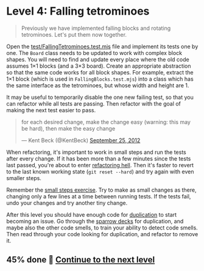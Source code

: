 # Level 4: Falling tetrominoes

> Previously we have implemented falling blocks and rotating tetrominoes. Let's put them now together.

Open the [test/FallingTetrominoes.test.mjs](../test/FallingTetrominoes.test.mjs) file and implement its tests one by
one.
The `Board` class needs to be updated to work with complex block shapes. You will need to find and update every place
where the old code assumes 1×1 blocks (and a 3×3 board). Create an appropriate abstraction so that the same code works
for all block shapes. For example, extract the 1×1 block (which is used in `FallingBlocks.test.mjs`) into a class which
has the same interface as the tetrominoes, but whose width and height are 1.

It may be useful to temporarily disable the one new failing test, so that you can refactor while all tests are passing.
Then refactor with the goal of making the next test easier to pass.

<blockquote class="twitter-tweet"><p lang="en" dir="ltr">for each desired change, make the change easy (warning: this may be hard), then make the easy change</p>&mdash; Kent Beck (@KentBeck) <a href="https://twitter.com/KentBeck/status/250733358307500032?ref_src=twsrc%5Etfw">September 25, 2012</a></blockquote>

When refactoring, it's important to work in small steps and run the tests after every change. If it has been more than a
few minutes since the tests last passed, you're about to enter [refactoring hell](https://wiki.c2.com/?RefactoringHell).
Then it's faster to revert to the last known working state (`git reset --hard`) and try again with even smaller steps.

Remember the [small steps exercise](https://github.com/luontola/tdd-mooc-small-steps). Try to make as small changes as
there, changing only a few lines at a time between running tests. If the tests fail, undo your changes and try another
tiny change.

After this level you should have enough code for [duplication](https://tdd.mooc.fi/2-design#duplication) to start
becoming an issue. Go through
the [sparrow decks](https://llewellynfalco.blogspot.com/p/sparrow-decks.html) for duplication, and maybe also the other
code smells, to train your ability to detect code smells. Then read through your code looking for duplication, and
refactor to remove it.

## 45% done 🚀 [Continue to the next level](level-5.md)
